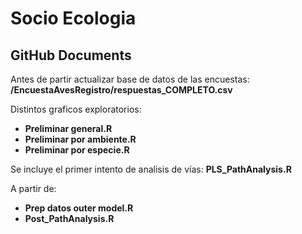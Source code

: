 Socio Ecologia
================

## GitHub Documents

Antes de partir actualizar base de datos de las encuestas:
**/EncuestaAvesRegistro/respuestas\_COMPLETO.csv**

Distintos graficos exploratorios:

  - **Preliminar general.R**
  - **Preliminar por ambiente.R**
  - **Preliminar por especie.R**

Se incluye el primer intento de analisis de vías:
**PLS\_PathAnalysis.R**

A partir de:

  - **Prep datos outer model.R**
  - **Post\_PathAnalysis.R**
